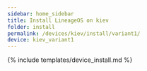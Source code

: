 ```yaml
---
sidebar: home_sidebar
title: Install LineageOS on kiev
folder: install
permalink: /devices/kiev/install/variant1/
device: kiev_variant1
---
```

{% include templates/device_install.md %}
